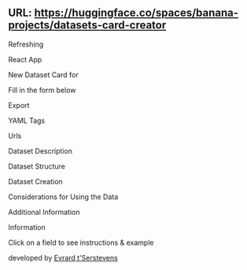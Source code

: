 ## URL: https://huggingface.co/spaces/banana-projects/datasets-card-creator

Refreshing

React App

New Dataset Card for

Fill in the form below

Export

YAML Tags

Urls

Dataset Description

Dataset Structure

Dataset Creation

Considerations for Using the Data

Additional Information

Information

Click on a field to see instructions & example

developed by [Evrard t'Serstevens](https://huggingface.co/evrardts)
